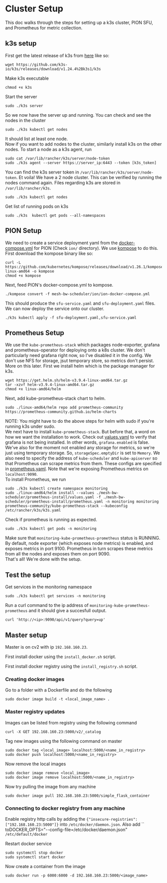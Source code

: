 # Cluster Setup  
This doc walks through the steps for setting up a k3s cluster, PION SFU, and Prometheus for metric collection.  
## k3s setup  
First get the latest release of k3s from [here](https://github.com/k3s-io/k3s/releases/) like so:  
```shell  
wget https://github.com/k3s-io/k3s/releases/download/v1.24.4%2Bk3s1/k3s  
```  
Make k3s executable  
```shell  
chmod +x k3s  
```  
Start the server
```shell
sudo ./k3s server
```
So we now have the server up and running. You can check and see the nodes in the cluster  
```shell  
sudo ./k3s kubectl get nodes  
```  
It should list at least one node.  
Now if you want to add nodes to the cluster, similarly install k3s on the other nodes. To start a node as a k3s agent, run  
```shell  
sudo cat /var/lib/rancher/k3s/server/node-token
sudo ./k3s agent --server https://server_ip:6443 --token [k3s_token]  
```  
You can find the k3s server token in `/var/lib/rancher/k3s/server/node-token`. Et voila! We have a 2 node cluster. This can be verified by running the nodes command again. 
Files regarding k3s are stored in `/var/lib/rancher/k3s`.
```shell  
sudo ./k3s kubectl get nodes  
```  

Get list of running pods on k3s
```shell
sudo ./k3s  kubectl get pods --all-namespaces
```
## PION Setup  
We need to create a service deployment yaml from the [docker-compose.yml](ion/ion-docker-compose.yml) for PION (Check `ion/` directory). We use [kompose](https://github.com/kubernetes/kompose) to do this. First download the kompose binary like so:  
```shell  
curl -L https://github.com/kubernetes/kompose/releases/download/v1.26.1/kompose-linux-amd64 -o kompose  
chmod +x kompose  
```  
Next, feed PION's docker-compose.yml to kompose.   
 ```shell  
./kompose convert -f mesh-bw-scheduler/ion/ion-docker-compose.yml
```  
This should produce the `sfu-service.yaml` and `sfu-deployment.yaml` files. We can now deploy the service onto our cluster.  
```shell  
./k3s kubectl apply -f sfu-deployment.yaml,sfu-service.yaml  
```  
## Prometheus Setup  
We use the `kube-prometheus-stack` which packages node-exporter, grafana and prometheus-operator for deploying onto a k8s cluster. We don't particularly need grafana right now, so I've disabled it in the config. We don't use NFS for storage, jsut temporary store, so metrics don't persist. More on this later. First we install helm which is the package manager for k3s.  
```shell  
wget https://get.helm.sh/helm-v3.9.4-linux-amd64.tar.gz   
tar -xzvf helm-v3.9.4-linux-amd64.tar.gz  
chmod +x linux-amd64/helm  
```  
Next, add kube-prometheus-stack chart to helm.  
```shell  
sudo ./linux-amd64/helm repo add prometheus-community https://prometheus-community.github.io/helm-charts  
```
NOTE: You might have to do the above steps for helm with sudo if you're running k3s under sudo.  
We next have to install `kube-prometheus-stack`. But before that, a word on how we want the installation to work. Check out [values.yaml](prometheus-install/values.yaml) to verify that grafana is not being installed. In other words, `grafana.enabled` is false. We've also for the moment not enabled any storage for metrics, so we're just using temporary storage. So, `storageSpec.emptyDir` is set to `Memory`. We also need to specify the address of `kube-scheduler` and `kube-apiserver` so that Prometheus can scrape metrics from them. These configs are specified in [prometheus.yaml](prometheus-install/prometheus.yaml). Note that we're exposing Prometheus metrics on `localhost:9090`.  
To install Prometheus, we run  
```shell  
sudo ./k3s kubectl create namespace monitoring  
sudo ./linux-amd64/helm install --values ./mesh-bw-scheduler/prometheus-install/values.yaml -f ./mesh-bw-scheduler/prometheus-install/prometheus.yaml -n monitoring monitoring prometheus-community/kube-prometheus-stack --kubeconfig /etc/rancher/k3s/k3s.yaml
```     
Check if prometheus is running as expected.  
```shell  
sudo ./k3s kubectl get pods -n monitoring  
```  
Make sure that `monitoring-kube-prometheus-prometheus` status is RUNNING. 
By default, node exporter (which exposes node metrics) is enabled, and exposes metrics in port 9100. Prometheus in turn scrapes these metrics from all the nodes and exposes them on port 9090.  
That's all! We're done with the setup.  

## Test the setup

Get services in the monitoring namespace
```shell
sudo ./k3s kubectl get services -n monitoring
```

Run a curl command to the ip address of `monitoring-kube-prometheus-prometheus` and it should give a succesfull output.
```shell
curl 'http://<ip>:9090/api/v1/query?query=up'
```

## Master setup

Master is on cv2 with ip `192.168.160.23`.

First install docker using the `install_docker.sh` script.

First install docker registry using the `install_registry.sh` script.

### Creating docker images

Go to a folder with a Dockerfile and do the following
```shell
sudo docker image build -t <local_image_name> .
```

### Master registry updates

Images can be listed from registry using the following command
```shell
curl -X GET 192.168.160.23:5000/v2/_catalog
```

Tag new images using the following command on master
```shell
sudo docker tag <local_image> localhost:5000/<name_in_registry>
sudo docker push localhost:5000/<name_in_registry>
```

Now remove the local images
```shell
sudo docker image remove <local_image> 
sudo docker image remove localhost:5000/<name_in_registry>
```

Now try pulling the image from any machine
```shell
sudo docker image pull 192.168.160.23:5000/simple_flask_container
```

### Connecting to docker registry from any machine

Enable registry http calls by adding the `{"insecure-registries":["192.168.160.23:5000"]}` into `/etc/docker/daemon.json`. Also add `` toDOCKER_OPTS="--config-file=/etc/docker/daemon.json" `/etc/default/docker`

Restart docker service
```shell
sudo systemctl stop docker
sudo systemctl start docker
```

Now create a container from the image
```shell
sudo docker run -p 6000:6000 -d 192.168.160.23:5000/<image_name>
```
